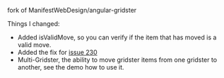 fork of ManifestWebDesign/angular-gridster

Things I changed:
 * Added isValidMove, so you can verify if the item that has moved is a valid move.
 * Added the fix for [issue 230](https://github.com/ManifestWebDesign/angular-gridster/issues/230)
 * Multi-Gridster, the ability to move gridster items from one gridster to another, see the demo how to use it.
